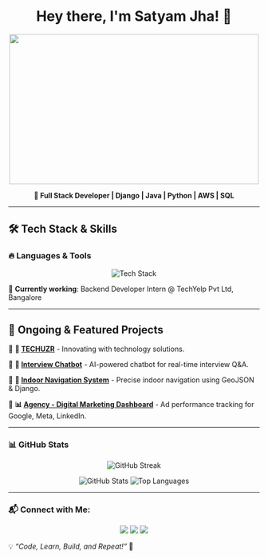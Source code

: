 <h1 align="center">Hey there, I'm Satyam Jha! 👋</h1>

<p align="center">
  <img src="https://media.giphy.com/media/qgQUggAC3Pfv687qPC/giphy.gif" width="500" height="300">
</p>

<p align="center">
  <strong>🚀 Full Stack Developer | Django | Java | Python | AWS | SQL</strong>
</p>

---

## 🛠️ Tech Stack & Skills

### 🔥 Languages & Tools
<p align="center">
  <img src="https://skillicons.dev/icons?i=java,python,django,aws,html,css,js,mysql,mongodb,git,docker,spring,tensorflow,pytorch,postman,arduino" alt="Tech Stack"/>
</p>

📍 **Currently working**: Backend Developer Intern @ TechYelp Pvt Ltd, Bangalore

---

## 🚀 Ongoing & Featured Projects

📌 **🔭 [TECHUZR](https://www.techuzr.com/)** - Innovating with technology solutions.

📌 **🤖 [Interview Chatbot](https://github.com/yourrepo)** - AI-powered chatbot for real-time interview Q&A.

📌 **📍 [Indoor Navigation System](https://github.com/yourrepo)** - Precise indoor navigation using GeoJSON & Django.

📌 **📊 [Agency - Digital Marketing Dashboard](https://github.com/yourrepo)** - Ad performance tracking for Google, Meta, LinkedIn.

---

### 📊 GitHub Stats

<p align="center">
  <img src="https://github-readme-streak-stats.herokuapp.com/?user=satyamjha1011&theme=radical" alt="GitHub Streak">
</p>

<p align="center">
  <img src="https://github-readme-stats.vercel.app/api?username=satyamjha1011&show_icons=true&theme=radical" alt="GitHub Stats">
  <img src="https://github-readme-stats.vercel.app/api/top-langs/?username=satyamjha1011&layout=compact&theme=radical" alt="Top Languages">
</p>

---

### 📬 Connect with Me:

<p align="center">
  <a href="https://www.linkedin.com/in/satyamjha1011"><img src="https://img.shields.io/badge/LinkedIn-0A66C2?style=for-the-badge&logo=linkedin&logoColor=white"></a>
  <a href="https://github.com/satyamjha1011"><img src="https://img.shields.io/badge/GitHub-181717?style=for-the-badge&logo=github&logoColor=white"></a>
  <a href="https://yourportfolio.com"><img src="https://img.shields.io/badge/Portfolio-%2312100E.svg?style=for-the-badge&logo=vercel&logoColor=white"></a>
</p>




💡 *“Code, Learn, Build, and Repeat!”* 🚀
